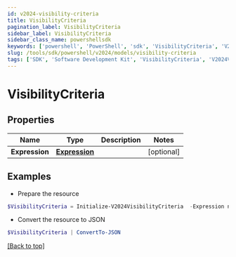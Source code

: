 ```yaml
---
id: v2024-visibility-criteria
title: VisibilityCriteria
pagination_label: VisibilityCriteria
sidebar_label: VisibilityCriteria
sidebar_class_name: powershellsdk
keywords: ['powershell', 'PowerShell', 'sdk', 'VisibilityCriteria', 'V2024VisibilityCriteria'] 
slug: /tools/sdk/powershell/v2024/models/visibility-criteria
tags: ['SDK', 'Software Development Kit', 'VisibilityCriteria', 'V2024VisibilityCriteria']
---
```



# VisibilityCriteria

## Properties

Name | Type | Description | Notes
------------ | ------------- | ------------- | -------------
**Expression** | [**Expression**](expression) |  | [optional] 

## Examples

- Prepare the resource
```powershell
$VisibilityCriteria = Initialize-V2024VisibilityCriteria  -Expression null
```

- Convert the resource to JSON
```powershell
$VisibilityCriteria | ConvertTo-JSON
```


[[Back to top]](#) 

